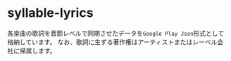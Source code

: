 # syllable-lyrics

各楽曲の歌詞を音節レベルで同期させたデータを`Google Play Json`形式として格納しています。
なお、歌詞に生ずる著作権はアーティストまたはレーベル会社に帰属します。
